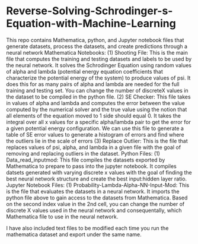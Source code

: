 # Reverse-Solving-Schrodinger-s-Equation-with-Machine-Learning
This repo contains Mathematica, python, and Jupyter notebook files that generate datasets, process the datasets, and create predictions through a neural network
Mathematica Notebooks: 
(1) Shooting File: This is the main file that computes the training and testing datasets and labels to be used by the neural network. It solves the Schrodinger Equation using random values of alpha and lambda (potential energy equation coefficients that characterize the potential energy of the system) to produce values of psi. It does this for as many pairs of alpha and lambda are needed for the full training and testing set. You can change the number of discreteX values in the dataset to be compiled in the python file. 
(2) SE Checker: This file takes in values of alpha and lambda and computes the error between the value computed by the numerical solver and the true value using the notion that all elements of the equation moved to 1 side should equal 0. It takes the integral over all x values for a specific alpha/lambda pair to get the error for a given potential energy configuration. We can use this file to generate a table of SE error values to generate a histogram of errors and find where the outliers lie in the scale of errors 
(3) Replace Outlier: This is the file that replaces values of psi, alpha, and lambda in a given file with the goal of removing and replacing outliers in the dataset. 
Python Files: 
(1) Data_read_inputmod: This file compiles the datasets exported by Mathematica to prepare to pass into the jupyter notebook. It compiles datsets generated with varying discrete x values with the goal of finding the best neural network structure and create the best input:hidden layer ratio. 
Jupyter Notebook Files:
(1) Probability-Lambda-Alpha-NN-Input-Mod: This is the file that evaluates the datasets in a neural network. It imports the python file above to gain access to the datasets from Mathematica. Based on the second index value in the 2nd cell, you can change the number of discrete X values used in the neural network and consequentally, which Mathematica file to use in the neural network. 

I have also included text files to be modified each time you run the mathematica dataset and export under the same name. 
